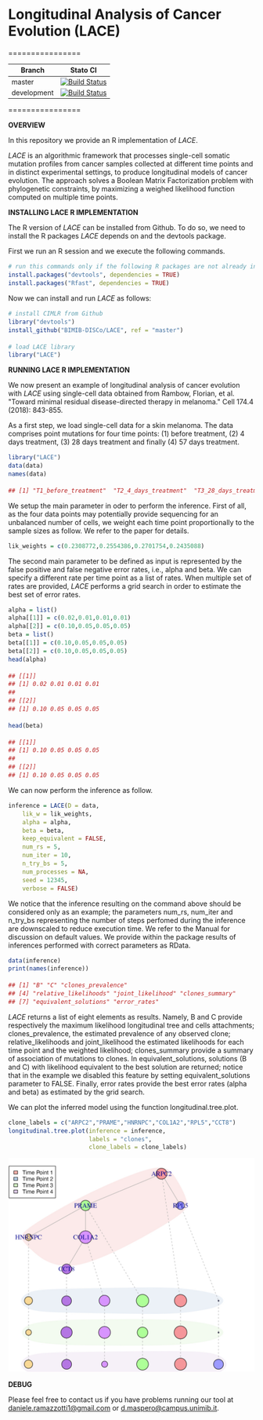 # Longitudinal Analysis of Cancer Evolution (LACE)
================

| Branch              | Stato CI      |
|---------------------|---------------|
| master | [![Build Status](https://travis-ci.org/BIMIB-DISCo/LACE.svg?branch=master)](https://travis-ci.org/BIMIB-DISCo/LACE) |
| development | [![Build Status](https://travis-ci.org/BIMIB-DISCo/LACE.svg?branch=development)](https://travis-ci.org/BIMIB-DISCo/LACE) |

================

**OVERVIEW**

In this repository we provide an R implementation of *LACE*. 

*LACE* is an algorithmic framework that processes single-cell somatic mutation profiles from cancer samples collected at different 
time points and in distinct experimental settings, to produce longitudinal models of cancer evolution. The approach solves a Boolean Matrix 
Factorization problem with phylogenetic constraints, by maximizing a weighed likelihood function computed on multiple time points. 

**INSTALLING LACE R IMPLEMENTATION**

The R version of *LACE* can be installed from Github. To do so, we need to install the R packages *LACE* depends on and the devtools package. 

First we run an R session and we execute the following commands. 

```r
# run this commands only if the following R packages are not already installed
install.packages("devtools", dependencies = TRUE)
install.packages("Rfast", dependencies = TRUE)
```

Now we can install and run *LACE* as follows: 

```r
# install CIMLR from Github
library("devtools")
install_github("BIMIB-DISCo/LACE", ref = "master")

# load LACE library
library("LACE")
```

**RUNNING LACE R IMPLEMENTATION**

We now present an example of longitudinal analysis of cancer evolution with *LACE* using single-cell data obtained from Rambow, Florian, et al. "Toward minimal residual disease-directed therapy in melanoma." Cell 174.4 (2018): 843-855. 

As a first step, we load single-cell data for a skin melanoma. The data comprises point mutations for four 
time points: (1) before treatment, (2) 4 days treatment, (3) 28 days treatment and finally (4) 57 days treatment. 

```r
library("LACE")
data(data)
names(data)

## [1] "T1_before_treatment"  "T2_4_days_treatment"  "T3_28_days_treatment" "T4_57_days_treatment"
```

We setup the main parameter in oder to perform the inference. First of all, as the four data points may potentially provide sequencing for an unbalanced 
number of cells, we weight each time point proportionally to the sample sizes as follow. We refer to the paper for details. 

```r
lik_weights = c(0.2308772,0.2554386,0.2701754,0.2435088)
```

The second main parameter to be defined as input is represented by the false positive and false negative error rates, i.e., alpha and beta. We can specify a 
different rate per time point as a list of rates. When multiple set of rates are provided, *LACE* performs a grid search in order to estimate the best set of error rates. 

```r
alpha = list()
alpha[[1]] = c(0.02,0.01,0.01,0.01)
alpha[[2]] = c(0.10,0.05,0.05,0.05)
beta = list()
beta[[1]] = c(0.10,0.05,0.05,0.05)
beta[[2]] = c(0.10,0.05,0.05,0.05)
head(alpha)

## [[1]]
## [1] 0.02 0.01 0.01 0.01
##
## [[2]]
## [1] 0.10 0.05 0.05 0.05

head(beta)

## [[1]]
## [1] 0.10 0.05 0.05 0.05
##
## [[2]]
## [1] 0.10 0.05 0.05 0.05
```

We can now perform the inference as follow. 

```r
inference = LACE(D = data, 
    lik_w = lik_weights, 
    alpha = alpha, 
    beta = beta, 
    keep_equivalent = FALSE, 
    num_rs = 5, 
    num_iter = 10, 
    n_try_bs = 5, 
    num_processes = NA, 
    seed = 12345, 
    verbose = FALSE)
```

We notice that the inference resulting on the command above should be considered only as an example; the parameters num_rs, num_iter and n_try_bs representing the number of 
steps perfomed during the inference are downscaled to reduce execution time. We refer to the Manual for discussion on default values. We provide within the package results 
of inferences performed with correct parameters as RData. 

```r
data(inference)
print(names(inference))

## [1] "B" "C" "clones_prevalence" 
## [4] "relative_likelihoods" "joint_likelihood" "clones_summary"
## [7] "equivalent_solutions" "error_rates"
```

*LACE* returns a list of eight elements as results. Namely, B and C provide respectively the maximum likelihood longitudinal tree and cells attachments; clones_prevalence, 
the estimated prevalence of any observed clone; relative_likelihoods and joint_likelihood the estimated likelihoods for each time point and the weighted likelihood; clones_summary provide a summary of association of mutations to clones. In equivalent_solutions, solutions (B and C) with likelihood equivalent to the best solution are returned; notice that in the example we disabled this feature by 
setting equivalent_solutions parameter to FALSE. Finally, error rates provide the best error rates (alpha and beta) as estimated by the grid search. 

We can plot the inferred model using the function longitudinal.tree.plot. 

```r
clone_labels = c("ARPC2","PRAME","HNRNPC","COL1A2","RPL5","CCT8")
longitudinal.tree.plot(inference = inference,
                       labels = "clones", 
                       clone_labels = clone_labels)
```

![Image](LACE-Ex.jpg)

**DEBUG**

Please feel free to contact us if you have problems running our tool at daniele.ramazzotti1@gmail.com or d.maspero@campus.unimib.it. 
